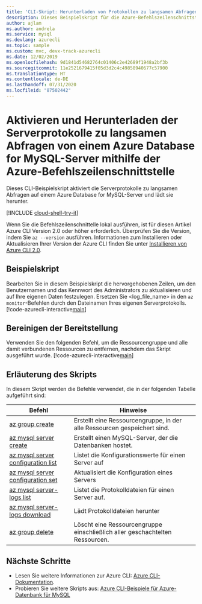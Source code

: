 ```yaml
---
title: 'CLI-Skript: Herunterladen von Protokollen zu langsamen Abfragen – Azure Database for MySQL'
description: Dieses Beispielskript für die Azure-Befehlszeilenschnittstelle veranschaulicht das Aktivieren und Herunterladen der Serverprotokolle eines Azure Database for MySQL-Servers.
author: ajlam
ms.author: andrela
ms.service: mysql
ms.devlang: azurecli
ms.topic: sample
ms.custom: mvc, devx-track-azurecli
ms.date: 12/02/2019
ms.openlocfilehash: 9d1841d54682764c01406c2e42689f1948a2bf3b
ms.sourcegitcommit: 11e2521679415f05d3d2c4c49858940677c57900
ms.translationtype: HT
ms.contentlocale: de-DE
ms.lasthandoff: 07/31/2020
ms.locfileid: "87502442"
---
```

# <a name="enable-and-download-server-slow-query-logs-of-an-azure-database-for-mysql-server-using-azure-cli"></a>Aktivieren und Herunterladen der Serverprotokolle zu langsamen Abfragen von einem Azure Database for MySQL-Server mithilfe der Azure-Befehlszeilenschnittstelle
Dieses CLI-Beispielskript aktiviert die Serverprotokolle zu langsamen Abfragen auf einem Azure Database for MySQL-Server und lädt sie herunter.

[!INCLUDE [cloud-shell-try-it](../../../includes/cloud-shell-try-it.md)]

Wenn Sie die Befehlszeilenschnittelle lokal ausführen, ist für diesen Artikel Azure CLI Version 2.0 oder höher erforderlich. Überprüfen Sie die Version, indem Sie `az --version` ausführen. Informationen zum Installieren oder Aktualisieren Ihrer Version der Azure CLI finden Sie unter [Installieren von Azure CLI 2.0]( /cli/azure/install-azure-cli). 

## <a name="sample-script"></a>Beispielskript
Bearbeiten Sie in diesem Beispielskript die hervorgehobenen Zeilen, um den Benutzernamen und das Kennwort des Administrators zu aktualisieren und auf Ihre eigenen Daten festzulegen. Ersetzen Sie &lt;log_file_name&gt; in den `az monitor`-Befehlen durch den Dateinamen Ihres eigenen Serverprotokolls.
[!code-azurecli-interactive[main](../../../cli_scripts/mysql/server-logs/server-logs.sh?highlight=15-16 "Manipulate with server logs.")]

## <a name="clean-up-deployment"></a>Bereinigen der Bereitstellung
Verwenden Sie den folgenden Befehl, um die Ressourcengruppe und alle damit verbundenen Ressourcen zu entfernen, nachdem das Skript ausgeführt wurde. 
[!code-azurecli-interactive[main](../../../cli_scripts/mysql/server-logs/delete-mysql.sh  "Delete the resource group.")]

## <a name="script-explanation"></a>Erläuterung des Skripts
In diesem Skript werden die Befehle verwendet, die in der folgenden Tabelle aufgeführt sind:

| **Befehl** | **Hinweise** |
|---|---|
| [az group create](/cli/azure/group#az-group-create) | Erstellt eine Ressourcengruppe, in der alle Ressourcen gespeichert sind. |
| [az mysql server create](/cli/azure/mysql/server#az-mysql-server-create) | Erstellt einen MySQL-Server, der die Datenbanken hostet. |
| [az mysql server configuration list](/cli/azure/mysql/server/configuration#az-mysql-server-configuration-list) | Listet die Konfigurationswerte für einen Server auf |
| [az mysql server configuration set](/cli/azure/mysql/server/configuration#az-mysql-server-configuration-set) | Aktualisiert die Konfiguration eines Servers |
| [az mysql server-logs list](/cli/azure/mysql/server-logs#az-mysql-server-logs-list) | Listet die Protokolldateien für einen Server auf. |
| [az mysql server-logs download](/cli/azure/mysql/server-logs#az-mysql-server-logs-download) | Lädt Protokolldateien herunter |
| [az group delete](/cli/azure/group#az-group-delete) | Löscht eine Ressourcengruppe einschließlich aller geschachtelten Ressourcen. |

## <a name="next-steps"></a>Nächste Schritte
- Lesen Sie weitere Informationen zur Azure CLI: [Azure CLI-Dokumentation](/cli/azure).
- Probieren Sie weitere Skripts aus: [Azure CLI-Beispiele für Azure-Datenbank für MySQL](../sample-scripts-azure-cli.md)
